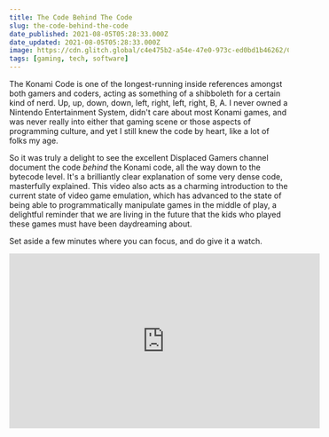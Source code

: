```yaml
---
title: The Code Behind The Code
slug: the-code-behind-the-code
date_published: 2021-08-05T05:28:33.000Z
date_updated: 2021-08-05T05:28:33.000Z
image: https://cdn.glitch.global/c4e475b2-a54e-47e0-973c-ed0bd1b46262/Charanjit-Chana-d-pad.jpg?v=1669526899195
tags: [gaming, tech, software]
---
```


The Konami Code is one of the longest-running inside references amongst both gamers and coders, acting as something of a shibboleth for a certain kind of nerd. Up, up, down, down, left, right, left, right, B, A. I never owned a Nintendo Entertainment System, didn't care about most Konami games, and was never really into either that gaming scene or those aspects of programming culture, and yet I still knew the code by heart, like a lot of folks my age.

So it was truly a delight to see the excellent Displaced Gamers channel document the code *behind* the Konami code, all the way down to the bytecode level. It's a brilliantly clear explanation of some very dense code, masterfully explained. This video also acts as a charming introduction to the current state of video game emulation, which has advanced to the state of being able to programmatically manipulate games in the middle of play, a delightful reminder that we are living in the future that the kids who played these games must have been daydreaming about.

Set aside a few minutes where you can focus, and do give it a watch.

<iframe width="560" height="315" src="https://www.youtube-nocookie.com/embed/8LnwsYL7Apk" title="YouTube video player" frameborder="0" allow="accelerometer; autoplay; clipboard-write; encrypted-media; gyroscope; picture-in-picture" allowfullscreen></iframe>